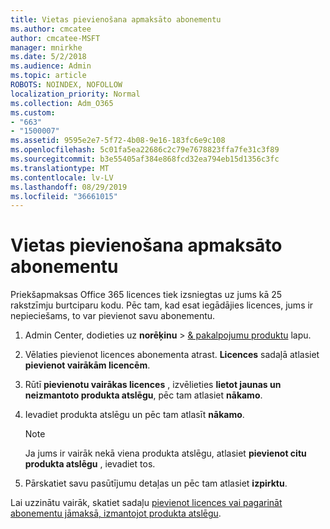 ```yaml
---
title: Vietas pievienošana apmaksāto abonementu
ms.author: cmcatee
author: cmcatee-MSFT
manager: mnirkhe
ms.date: 5/2/2018
ms.audience: Admin
ms.topic: article
ROBOTS: NOINDEX, NOFOLLOW
localization_priority: Normal
ms.collection: Adm_O365
ms.custom:
- "663"
- "1500007"
ms.assetid: 9595e2e7-5f72-4b08-9e16-183fc6e9c108
ms.openlocfilehash: 5c01fa5ea22686c2c79e7678823ffa7fe31c3f89
ms.sourcegitcommit: b3e55405af384e868fcd32ea794eb15d1356c3fc
ms.translationtype: MT
ms.contentlocale: lv-LV
ms.lasthandoff: 08/29/2019
ms.locfileid: "36661015"
---
```

# <a name="add-seats-to-a-prepaid-subscription"></a>Vietas pievienošana apmaksāto abonementu

Priekšapmaksas Office 365 licences tiek izsniegtas uz jums kā 25 rakstzīmju burtciparu kodu. Pēc tam, kad esat iegādājies licences, jums ir nepieciešams, to var pievienot savu abonementu. 

1. Admin Center, dodieties uz **norēķinu** > [& pakalpojumu produktu](https://go.microsoft.com/fwlink/p/?linkid=842054) lapu.

2. Vēlaties pievienot licences abonementa atrast. **Licences** sadaļā atlasiet **pievienot vairākām licencēm**.

3. Rūtī **pievienotu vairākas licences** , izvēlieties **lietot jaunas un neizmantoto produkta atslēgu**, pēc tam atlasiet **nākamo**.

4. Ievadiet produkta atslēgu un pēc tam atlasīt **nākamo**.

    > [!NOTE]
    > Ja jums ir vairāk nekā viena produkta atslēgu, atlasiet **pievienot citu produkta atslēgu** , ievadiet tos.

5. Pārskatiet savu pasūtījumu detaļas un pēc tam atlasiet **izpirktu**.

Lai uzzinātu vairāk, skatiet sadaļu [pievienot licences vai pagarināt abonementu jāmaksā, izmantojot produkta atslēgu](https://docs.microsoft.com/office365/admin/misc/add-licenses-using-product-key).